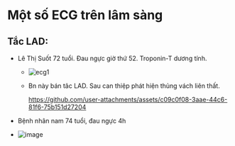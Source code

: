 # Một số ECG trên lâm sàng
## Tắc LAD:
- Lê Thị Suốt 72 tuổi. Đau ngực giờ thứ 52. Troponin-T dương tính.
  - ![ecg1](https://github.com/user-attachments/assets/246dcb81-0b1e-4c93-a517-991ff3236482)
  - Bn này bán tâc LAD. Sau can thiệp phát hiện thủng vách liên thất.

    https://github.com/user-attachments/assets/c09c0f08-3aae-44c6-81f6-75b151d27204

- Bệnh nhân nam 74 tuổi, đau ngực 4h
- ![image](https://github.com/user-attachments/assets/04c24121-3c51-4c3d-ae8c-e6bcde672134)


